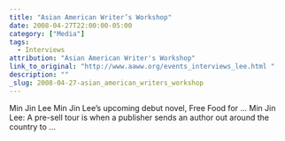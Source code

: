 ```yaml
---
title: "Asian American Writer’s Workshop"
date: 2008-04-27T22:00:00-05:00
category: ["Media"]
tags:
  - Interviews
attribution: "Asian American Writer's Workshop"
link_to_original: "http://www.aaww.org/events_interviews_lee.html "
description: ""
_slug: 2008-04-27-asian_american_writers_workshop
---
```


Min Jin Lee Min Jin Lee’s upcoming debut novel, Free Food for ... Min Jin Lee: A pre-sell tour is when a publisher sends an author out around the country to ...
